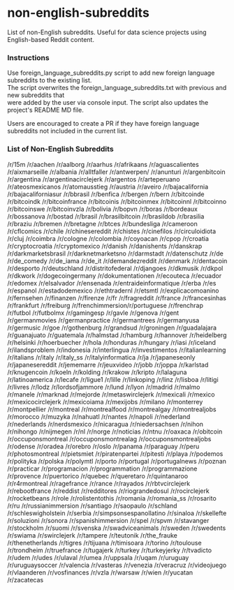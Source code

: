 #  non-english-subreddits 
List  of  non-English  subreddits.  Useful  for  data  science  projects  using  English-based  Reddit  content. 
 
###  Instructions 
Use  foreign_language_subreddits.py  script  to  add  new  foreign  language  subreddits  to  the  existing  list.   
The  script  overwrites  the  foreign_language_subreddits.txt  with  previous  and  new  subreddits  that   
were  added  by  the  user  via  console  input.  The  script  also  updates  the  project's  README  MD  file. 
 
Users  are  encouraged  to  create  a  PR  if  they  have  foreign  language  subreddits  not  included  in  the  current  list. 
 
###  List  of  Non-English  Subreddits
/r/15m
/r/aachen
/r/aalborg
/r/aarhus
/r/afrikaans
/r/aguascalientes
/r/aixmarseille
/r/albania
/r/alltfaller
/r/antwerpen/
/r/anunturi
/r/argenbitcoin
/r/argentina
/r/argentinacirclejerk
/r/argentos
/r/arteperuano
/r/ateosmexicanos
/r/atomausstieg
/r/austria
/r/aveiro
/r/bajacalifornia
/r/bajacaliforniasur
/r/bbrasil
/r/benfica
/r/bergen
/r/bern
/r/bitcoinde
/r/bitcoindk
/r/bitcoinfrance
/r/bitcoinis
/r/bitcoinmex
/r/bitcoinnl
/r/bitcoinno
/r/bitcoinswe
/r/bitcoinvzla
/r/bolivia
/r/bopvn
/r/boras
/r/bordeaux
/r/bossanova
/r/bostad
/r/brasil
/r/brasilbitcoin
/r/brasildob
/r/brasilia
/r/braziu
/r/bremen
/r/bretagne
/r/btces
/r/bundesliga
/r/cameroon
/r/cflcomics
/r/chile
/r/chinesereddit
/r/chistes
/r/cinefilos
/r/circuloidiota
/r/cluj
/r/coimbra
/r/cologne
/r/colombia
/r/coyoacan
/r/cpop
/r/croatia
/r/cryptocroatia
/r/cryptomexico
/r/danish
/r/danishents
/r/danskrap
/r/darkmarketsbrasil
/r/darknetmarketsno
/r/darmstadt
/r/datenschutz
/r/de
/r/de_comedy
/r/de_iama
/r/de_it
/r/demandezreddit
/r/denmark
/r/dentacoin
/r/desporto
/r/deutschland
/r/distritofederal
/r/djangoes
/r/dkmusik
/r/dkpol
/r/dkwork
/r/dogecoingermany
/r/dokumentationen
/r/ecouteca
/r/ecuador
/r/edomex
/r/elsalvador
/r/ensenada
/r/entraideinformatique
/r/erba
/r/es
/r/espanol
/r/estadodemexico
/r/ethtradernl
/r/etsmtl
/r/explicacomoanino
/r/fernsehen
/r/finanzen
/r/firenze
/r/fr
/r/fragreddit
/r/france
/r/francesinhas
/r/frankfurt
/r/freiburg
/r/frenchimmersion/r/portuguese
/r/frenchrap
/r/futbol
/r/futbolmx
/r/gamingesp
/r/gavle
/r/genova
/r/gent
/r/germanmovies
/r/germanpractice
/r/germantrees
/r/germanyusa
/r/germusic
/r/goe
/r/gothenburg
/r/grandsud
/r/groningen
/r/guadalajara
/r/guanajuato
/r/guatemala
/r/halmstad
/r/hamburg
/r/hannover
/r/heidelberg
/r/helsinki
/r/hoerbuecher
/r/hola
/r/honduras
/r/hungary
/r/iasi
/r/iceland
/r/ilandsproblem
/r/indonesia
/r/interlingua
/r/investimentos
/r/italianlearning
/r/italians
/r/italy
/r/italy_ss
/r/italyinformatica
/r/ja
/r/japaneseonly
/r/japanesereddit
/r/jememarre
/r/jeuxvideo
/r/jobb
/r/joppa
/r/karlstad
/r/knugencoin
/r/koeln
/r/kolding
/r/krakow
/r/kripto
/r/lalaguna
/r/latinoamerica
/r/lecafe
/r/ligue1
/r/lille
/r/linkoping
/r/linz
/r/lisboa
/r/litigi
/r/livres
/r/lodz
/r/lordsofjammore
/r/lund
/r/lyon
/r/madrid
/r/malmo
/r/manele
/r/marknad
/r/mejorde
/r/metaswirclejerk
/r/mexicali
/r/mexico
/r/mexicocirclejerk
/r/mexicoiama
/r/mexijobs
/r/milano
/r/monterrey
/r/montpellier
/r/montreal
/r/montrealfood
/r/montrealgay
/r/montrealjobs
/r/morocco
/r/muzyka
/r/nahuatl
/r/nantes
/r/napoli
/r/nederland
/r/nederlands
/r/nerdsmexico
/r/nicaragua
/r/niedersachsen
/r/nihon
/r/nihongo
/r/nijmegen
/r/nl
/r/norge
/r/noticias
/r/ntnu
/r/oaxaca
/r/obitcoin
/r/occuponsmontreal
/r/occuponsmontrealag
/r/occuponsmontrealjobs
/r/odense
/r/oradea
/r/orebro
/r/oslo
/r/panama
/r/paraguay
/r/peru
/r/photosmontreal
/r/pietsmiet
/r/piratenpartei
/r/pitesti
/r/playa
/r/podemos
/r/polityka
/r/polska
/r/polymtl
/r/porto
/r/portugal
/r/portugalnews
/r/poznan
/r/practicar
/r/programacion
/r/programmation
/r/programmazione
/r/provence
/r/puertorico
/r/quebec
/r/queretaro
/r/quintanaroo
/r/r4rmontreal
/r/ragefrance
/r/rance
/r/rayados
/r/rbtvcirclejerk
/r/rebootfrance
/r/reddist
/r/redditores
/r/riograndedosul
/r/rocirclejerk
/r/rocketbeans
/r/role
/r/rolistentothis
/r/romania
/r/romania_ss
/r/rosarito
/r/ru
/r/russianimmersion
/r/santiago
/r/saopaulo
/r/schland
/r/schleswigholstein
/r/serbia
/r/simpsonsespanollatino
/r/sinaloa
/r/skellefte
/r/soluzioni
/r/sonora
/r/spanishimmersion
/r/spel
/r/spvm
/r/stavanger
/r/stockholm
/r/suomi
/r/svenska
/r/swadviceanimals
/r/sweden
/r/swedents
/r/swiama
/r/swirclejerk
/r/tampere
/r/teutonik
/r/the_frauke
/r/thenetherlands
/r/tigres
/r/tijuana
/r/timisoara
/r/torino
/r/toulouse
/r/trondheim
/r/truefrance
/r/tugajerk
/r/turkey
/r/turkeyjerky
/r/tvadicto
/r/udem
/r/udes
/r/ulaval
/r/umea
/r/uppsala
/r/uqam
/r/uruguay
/r/uruguaysoccer
/r/valencia
/r/vasteras
/r/venezia
/r/veracruz
/r/videojuego
/r/vlaanderen
/r/vosfinances
/r/vzla
/r/warsaw
/r/wien
/r/yucatan
/r/zacatecas
